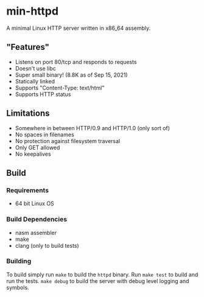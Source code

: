 # min-httpd

A minimal Linux HTTP server written in x86_64 assembly.

## "Features"

* Listens on port 80/tcp and responds to requests
* Doesn't use libc
* Super small binary! (8.8K as of Sep 15, 2021)
* Statically linked
* Supports "Content-Type: text/html"
* Supports HTTP status

## Limitations

* Somewhere in between HTTP/0.9 and HTTP/1.0 (only sort of)
* No spaces in filenames
* No protection against filesystem traversal
* Only GET allowed
* No keepalives

## Build

### Requirements

* 64 bit Linux OS

### Build Dependencies

* nasm assembler
* make
* clang (only to build tests)

### Building

To build simply run `make` to build the `httpd` binary. Run `make test` to build and run the tests. `make debug` to build the server with debug level logging and symbols.
